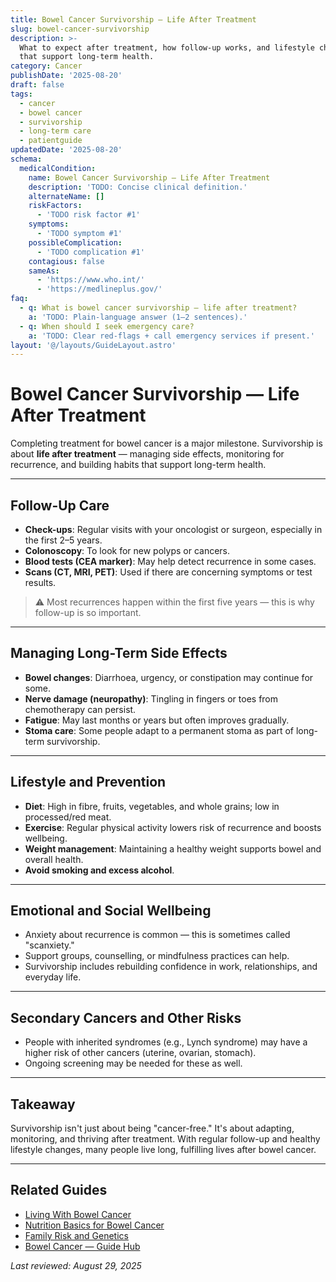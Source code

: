 ```yaml
---
title: Bowel Cancer Survivorship — Life After Treatment
slug: bowel-cancer-survivorship
description: >-
  What to expect after treatment, how follow-up works, and lifestyle changes
  that support long-term health.
category: Cancer
publishDate: '2025-08-20'
draft: false
tags:
  - cancer
  - bowel cancer
  - survivorship
  - long-term care
  - patientguide
updatedDate: '2025-08-20'
schema:
  medicalCondition:
    name: Bowel Cancer Survivorship — Life After Treatment
    description: 'TODO: Concise clinical definition.'
    alternateName: []
    riskFactors:
      - 'TODO risk factor #1'
    symptoms:
      - 'TODO symptom #1'
    possibleComplication:
      - 'TODO complication #1'
    contagious: false
    sameAs:
      - 'https://www.who.int/'
      - 'https://medlineplus.gov/'
faq:
  - q: What is bowel cancer survivorship — life after treatment?
    a: 'TODO: Plain-language answer (1–2 sentences).'
  - q: When should I seek emergency care?
    a: 'TODO: Clear red-flags + call emergency services if present.'
layout: '@/layouts/GuideLayout.astro'
---
```

# Bowel Cancer Survivorship — Life After Treatment

Completing treatment for bowel cancer is a major milestone. Survivorship is about **life after treatment** — managing side effects, monitoring for recurrence, and building habits that support long-term health.  

---

## Follow-Up Care
- **Check-ups**: Regular visits with your oncologist or surgeon, especially in the first 2–5 years.  
- **Colonoscopy**: To look for new polyps or cancers.  
- **Blood tests (CEA marker)**: May help detect recurrence in some cases.  
- **Scans (CT, MRI, PET)**: Used if there are concerning symptoms or test results.  

> ⚠️ Most recurrences happen within the first five years — this is why follow-up is so important.  

---

## Managing Long-Term Side Effects
- **Bowel changes**: Diarrhoea, urgency, or constipation may continue for some.  
- **Nerve damage (neuropathy)**: Tingling in fingers or toes from chemotherapy can persist.  
- **Fatigue**: May last months or years but often improves gradually.  
- **Stoma care**: Some people adapt to a permanent stoma as part of long-term survivorship.  

---

## Lifestyle and Prevention
- **Diet**: High in fibre, fruits, vegetables, and whole grains; low in processed/red meat.  
- **Exercise**: Regular physical activity lowers risk of recurrence and boosts wellbeing.  
- **Weight management**: Maintaining a healthy weight supports bowel and overall health.  
- **Avoid smoking and excess alcohol**.  

---

## Emotional and Social Wellbeing
- Anxiety about recurrence is common — this is sometimes called "scanxiety."  
- Support groups, counselling, or mindfulness practices can help.  
- Survivorship includes rebuilding confidence in work, relationships, and everyday life.  

---

## Secondary Cancers and Other Risks
- People with inherited syndromes (e.g., Lynch syndrome) may have a higher risk of other cancers (uterine, ovarian, stomach).  
- Ongoing screening may be needed for these as well.  

---

## Takeaway
Survivorship isn't just about being "cancer-free." It's about adapting, monitoring, and thriving after treatment. With regular follow-up and healthy lifestyle changes, many people live long, fulfilling lives after bowel cancer.  

---

## Related Guides
- [Living With Bowel Cancer](/guides/living-with-bowel-cancer)  
- [Nutrition Basics for Bowel Cancer](/guides/bowel-cancer-nutrition)  
- [Family Risk and Genetics](/guides/bowel-cancer-genetics)  
- [Bowel Cancer — Guide Hub](/guides/bowel-cancer/)

*Last reviewed: August 29, 2025*
